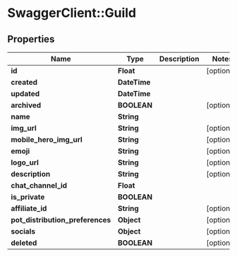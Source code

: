 # SwaggerClient::Guild

## Properties
Name | Type | Description | Notes
------------ | ------------- | ------------- | -------------
**id** | **Float** |  | [optional] 
**created** | **DateTime** |  | 
**updated** | **DateTime** |  | 
**archived** | **BOOLEAN** |  | [optional] 
**name** | **String** |  | 
**img_url** | **String** |  | [optional] 
**mobile_hero_img_url** | **String** |  | [optional] 
**emoji** | **String** |  | [optional] 
**logo_url** | **String** |  | [optional] 
**description** | **String** |  | [optional] 
**chat_channel_id** | **Float** |  | 
**is_private** | **BOOLEAN** |  | 
**affiliate_id** | **String** |  | [optional] 
**pot_distribution_preferences** | **Object** |  | [optional] 
**socials** | **Object** |  | [optional] 
**deleted** | **BOOLEAN** |  | [optional] 


